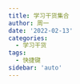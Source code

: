 ```yaml
---
title: 学习干货集合
author: 周一
date: '2022-02-13'
categories:
  - 学习干货
tags:
  - 快捷键
sidebar: 'auto'
---
```


